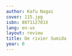 ```yaml
---
author: Kafu Nagai
cover: 115.jpg
isbn: 807112701X
lang: en-us
layout: review
title: De rivier Sumida
year: 0
---
```


